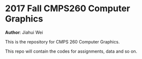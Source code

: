 # 2017 Fall CMPS260 Computer Graphics

**Author**: Jiahui Wei

This is the repository for CMPS 260 Computer Graphics.

This repo will contain the codes for assignments, data and so on.
